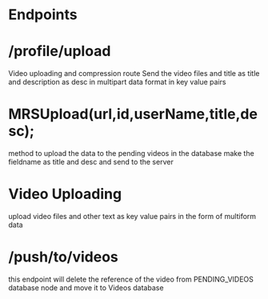 # Endpoints

# /profile/upload
Video uploading and compression route Send the video files and title as title and description as desc in multipart data format in key value pairs

# MRSUpload(url,id,userName,title,desc);
method to upload the data to the pending videos in the database make the fieldname as title and desc and send to the server

# Video Uploading
upload video files and other text as key value pairs in the form of multiform data

# /push/to/videos
this endpoint will delete the reference of the video from PENDING_VIDEOS database node and move it to Videos database